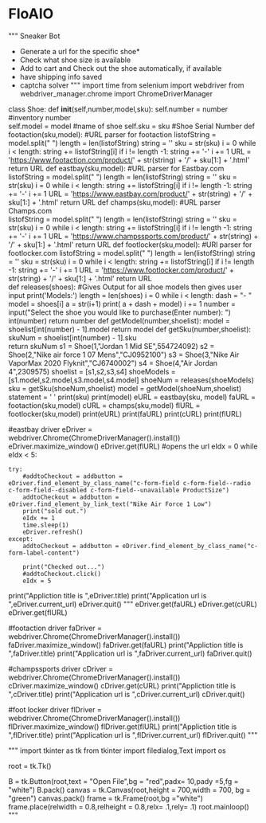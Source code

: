 # FloAIO
""" Sneaker Bot
- Generate a url for the specific shoe*
- Check what shoe size is available
- Add to cart and Check out the shoe automatically, if available
- have shipping info saved
- captcha solver
""" 
import time
from selenium import webdriver
from webdriver_manager.chrome import ChromeDriverManager



class Shoe:
    def __init__(self,number,model,sku):
        self.number = number                    #inventory number    
        self.model = model                  #name of shoe 
        self.sku = sku                      #Shoe Serial Number
def footaction(sku,model):          #URL parser for footaction
    listofString = model.split(" ")
    length = len(listofString)
    string = ''
    sku = str(sku)
    i = 0
    while i < length:
        string += listofString[i]
        if i != length -1:
            string += '-'
        i += 1 
    URL = 'https://www.footaction.com/product/' + str(string) + '/' + sku[1:] + '.html'
    return URL
def eastbay(sku,model):             #URL parser for Eastbay.com
    listofString = model.split(" ")
    length = len(listofString)
    string = ''
    sku = str(sku)
    i = 0
    while i < length:
        string += listofString[i]
        if i != length -1:
            string += '-'
        i += 1 
    URL = 'https://www.eastbay.com/product/' + str(string) + '/' + sku[1:] + '.html'
    return URL
def champs(sku,model):                  #URL parser Champs.com                  
    listofString = model.split(" ")
    length = len(listofString)
    string = ''
    sku = str(sku)
    i = 0
    while i < length:
        string += listofString[i]
        if i != length -1:
            string += '-'
        i += 1 
    URL = 'https://www.champssports.com/product/' + str(string) + '/' + sku[1:] + '.html'
    return URL
def footlocker(sku,model):              #URl parser for footlocker.com
    listofString = model.split(" ")
    length = len(listofString)
    string = ''
    sku = str(sku)
    i = 0
    while i < length:
        string += listofString[i]
        if i != length -1:
            string += '-'
        i += 1 
    URL = 'https://www.footlocker.com/product/' + str(string) + '/' + sku[1:] + '.html'
    return URL    
def releases(shoes):            #Gives Output for all shoe models then gives user input
    print('Models:')
    length = len(shoes)
    i = 0
    while i < length:
        dash = "- "
        model = shoes[i]
        a = str(i+1)
        print( a + dash + model)
        i += 1
    number = input("Select the shoe you would like to purchase(Enter number): ")
    int(number)
    return number
def getModel(number,shoelist):
    model = shoelist[int(number) - 1].model
    return model
def getSku(number,shoelist):
    skuNum = shoelist[int(number) - 1].sku    
    return skuNum
s1 = Shoe(1,"Jordan 1 Mid SE",554724092)
s2 = Shoe(2,"Nike air force 1 07 Mens","CJ0952100")
s3 = Shoe(3,"Nike Air VaporMax 2020 Flyknit","CJ6740002")
s4 = Shoe(4,"Air Jordan 4",2309575)
shoelist = [s1,s2,s3,s4]
shoeModels = [s1.model,s2.model,s3.model,s4.model]
shoeNum = releases(shoeModels)
sku = getSku(shoeNum,shoelist) 
model = getModel(shoeNum,shoelist)
statement =  '   ' 
print(sku)
print(model)
eURL = eastbay(sku, model)
faURL = footaction(sku,model)
cURL = champs(sku,model)
flURL = footlocker(sku,model)
print(eURL)
print(faURL)
print(cURL)
print(flURL)

#eastbay driver
eDriver = webdriver.Chrome(ChromeDriverManager().install())
eDriver.maximize_window()
eDriver.get(flURL)  #opens the url
eIdx = 0
while eIdx < 5:

    try:
        #addtoCheckout = addbutton = eDriver.find_element_by_class_name("c-form-field c-form-field--radio c-form-field--disabled c-form-field--unavailable ProductSize")
        addtoCheckout = addbutton = eDriver.find_element_by_link_text("Nike Air Force 1 Low")
        print("sold out.")
        eIdx += 1
        time.sleep(1)
        eDriver.refresh()
    except:
        addtoCheckout = addbutton = eDriver.find_element_by_class_name("c-form-label-content")
        
        print("Checked out...")
        #addtoCheckout.click()
        eIdx = 5

print("Appliction title is ",eDriver.title)
print("Application url is ",eDriver.current_url)
eDriver.quit()
"""
eDriver.get(faURL)
eDriver.get(cURL)
eDriver.get(flURL)


#footaction driver
faDriver = webdriver.Chrome(ChromeDriverManager().install())
faDriver.maximize_window()
faDriver.get(faURL)
print("Appliction title is ",faDriver.title)
print("Application url is ",faDriver.current_url)
faDriver.quit()

#champssports driver
cDriver = webdriver.Chrome(ChromeDriverManager().install())
cDriver.maximize_window()
cDriver.get(cURL)
print("Appliction title is ",cDriver.title)
print("Application url is ",cDriver.current_url)
cDriver.quit()

#foot locker driver
flDriver = webdriver.Chrome(ChromeDriverManager().install())
flDriver.maximize_window()
flDriver.get(flURL)
print("Appliction title is ",flDriver.title)
print("Application url is ",flDriver.current_url)
flDriver.quit()
"""







"""
import tkinter as tk
from tkinter import filedialog,Text
import os

root = tk.Tk()

B = tk.Button(root,text = "Open File",bg = "red",padx= 10,pady =5,fg = "white")
B.pack()
canvas = tk.Canvas(root,height = 700,width = 700, bg = "green")
canvas.pack()
frame = tk.Frame(root,bg ="white")
frame.place(relwidth = 0.8,relheight = 0.8,relx= .1,rely= .1)
root.mainloop()
"""


